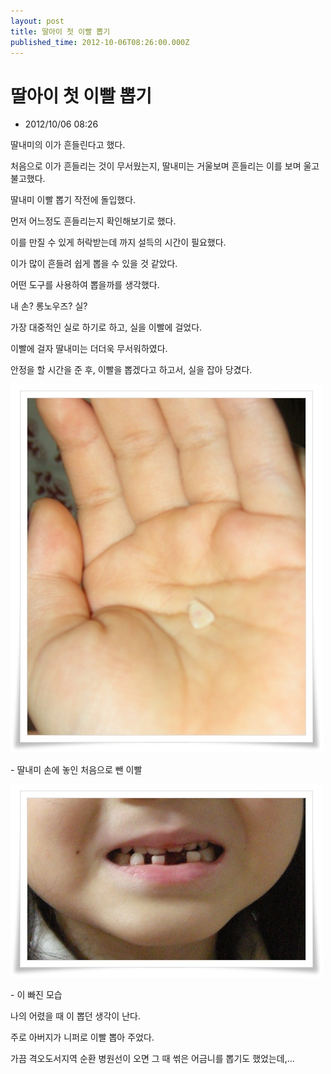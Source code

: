 ```yaml
---
layout: post
title: 딸아이 첫 이빨 뽑기
published_time: 2012-10-06T08:26:00.000Z
---
```


# 딸아이 첫 이빨 뽑기

- 2012/10/06 08:26


딸내미의 이가 흔들린다고 했다.

처음으로 이가 흔들리는 것이 무서웠는지, 딸내미는 거울보며 흔들리는 이를 보며 울고불고했다.

딸내미 이빨 뽑기 작전에 돌입했다.

먼저 어느정도 흔들리는지 확인해보기로 했다.

이를 만질 수 있게 허락받는데 까지 설득의 시간이 필요했다.

이가 많이 흔들려 쉽게 뽑을 수 있을 것 같았다.

어떤 도구를 사용하여 뽑을까를 생각했다.

내 손? 롱노우즈? 실?

가장 대중적인 실로 하기로 하고, 실을 이빨에 걸었다.

이빨에 걸자 딸내미는 더더욱 무서워하였다.

안정을 할 시간을 준 후, 이빨을 뽑겠다고 하고서, 실을 잡아 당겼다.

![](../pds/201210/06/80/a0109780_506f629ac9479.jpg)

\- 딸내미 손에 놓인 처음으로 뺀 이빨

![](../pds/201210/06/80/a0109780_506f629a2d794.jpg)

\- 이 빠진 모습

나의 어렸을 때 이 뽑던 생각이 난다.

주로 아버지가 니퍼로 이빨 뽑아 주었다.

가끔 격오도서지역 순환 병원선이 오면 그 때 썪은 어금니를 뽑기도 했었는데,...

